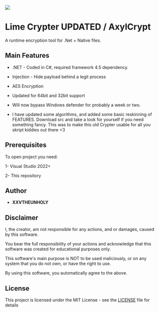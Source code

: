 
<img src="[https://imgs.search.brave.com/kvh2Zwc1vnkg5MWbgLuWzPM_Bwh-INsYRHmMcQ7ZMO8/rs:fit:860:0:0/g:ce/aHR0cHM6Ly9zb2Ny/YWRhci5pby93cC1j/b250ZW50L3VwbG9h/ZHMvMjAyMy8wNy9m/dWQtMTIucG5n]">

# Lime Crypter UPDATED / AxylCrypt

A runtime encryption tool for .Net + Native files.

## Main Features

* .NET - Coded in C#, required framework 4.5 dependency.
 
* Injection - Hide payload behind a legit process
* AES Encryption
* Updated for 64bit and 32bit support
* Will now bypass Windows defender for probably a week or two.
* I have updated some algorithms, and added some basic reskinning of FEATURES. Download src and take a look for yourself if you need something fancy. This was to make this old Crypter usable for all you skript kiddies out there <3 
  
 
## Prerequisites

To open project you need:

1- Visual Studio 2022+

2- This repository


## Author

* **XXVTHEUNHOLY** 


## Disclaimer

I, the creator, am not responsible for any actions, and or damages, caused by this software.

You bear the full responsibility of your actions and acknowledge that this software was created for educational purposes only.

This software's main purpose is NOT to be used maliciously, or on any system that you do not own, or have the right to use.

By using this software, you automatically agree to the above.


## License

This project is licensed under the MIT License - see the [LICENSE](/LICENSE) file for details
